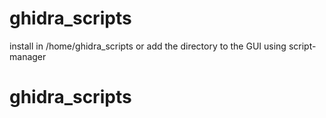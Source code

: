 # ghidra_scripts

install in /home/ghidra_scripts or add the directory to the GUI using script-manager
# ghidra_scripts
